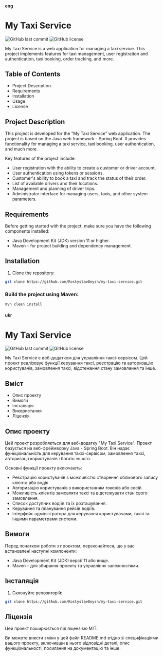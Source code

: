 #### eng

# My Taxi Service

![GitHub last commit](https://img.shields.io/github/last-commit/RostyslavOnysh/my-taxi-service)
![GitHub license](https://img.shields.io/github/license/RostyslavOnysh/my-taxi-service)

My Taxi Service is a web application for managing a taxi service. This project implements features for taxi management, user registration and authentication, taxi booking, order tracking, and more.

## Table of Contents

- Project Description
- Requirements
- Installation
- Usage
- License

## Project Description

This project is developed for the "My Taxi Service" web application. The project is based on the Java web framework - Spring Boot. It provides functionality for managing a taxi service, taxi booking, user authentication, and much more.

Key features of the project include:

- User registration with the ability to create a customer or driver account.
- User authentication using tokens or sessions.
- Customer's ability to book a taxi and track the status of their order.
- List of available drivers and their locations.
- Management and planning of driver trips.
- Administrator interface for managing users, taxis, and other system parameters.

## Requirements

Before getting started with the project, make sure you have the following components installed:

- Java Development Kit (JDK) version 11 or higher.
- Maven - for project building and dependency management.

## Installation

1. Clone the repository:

```bash
git clone https://github.com/RostyslavOnysh/my-taxi-service.git
```

### Build the project using Maven:
```bash
mvn clean install
```




#### ukr
# My Taxi Service

![GitHub last commit](https://img.shields.io/github/last-commit/RostyslavOnysh/my-taxi-service)
![GitHub license](https://img.shields.io/github/license/RostyslavOnysh/my-taxi-service)

My Taxi Service є веб-додатком для управління таксі-сервісом. Цей проект реалізовує функції керування таксі, реєстрацію та авторизацію користувачів, замовлення таксі, відстеження стану замовлення та інше.

## Вміст

- Опис проекту
- Вимоги
- Інсталяція
- Використання
- Ліцензія

## Опис проекту

Цей проект розробляється для веб-додатку "My Taxi Service". Проект базується на веб-фреймворку Java - Spring Boot. Він надає функціональність для керування таксі-сервісом, замовлення таксі, авторизації користувачів і багато іншого.

Основні функції проекту включають:

- Реєстрацію користувачів з можливістю створення облікового запису клієнта або водія.
- Авторизацію користувачів з використанням токенів або сесій.
- Можливість клієнтів замовляти таксі та відстежувати стан свого замовлення.
- Список доступних водіїв та їх розташування.
- Керування та планування рейсів водіїв.
- Інтерфейс адміністратора для керування користувачами, таксі та іншими параметрами системи.

## Вимоги

Перед початком роботи з проектом, переконайтеся, що у вас встановлені наступні компоненти:

- Java Development Kit (JDK) версії 11 або вище.
- Maven - для збирання проекту та управління залежностями.

## Інсталяція

1. Склонуйте репозиторій:

```bash
git clone https://github.com/RostyslavOnysh/my-taxi-service.git
```

## Ліцензія
Цей проект поширюється під ліцензією MIT.

Ви можете внести зміни у цей файл README.md згідно зі специфікаціями вашого проекту, включивши в нього відповідні деталі, опис функціональності, посилання на документацію та інше.
